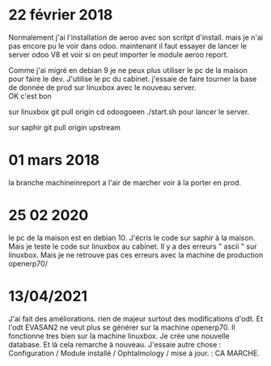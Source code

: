 # 22 février 2018
Normalement j'ai l'installation de aeroo avec son scritpt d'install. 
mais je n'ai pas encore pu le voir dans odoo.
maintenant il faut essayer de lancer le server odoo V8 et voir si on peut importer le module aeroo report.

Comme j'ai migré en debian 9  je ne peux plus utiliser le pc de la maison pour faire le dev. 
J'utilise le pc du cabinet.
j'essaie de faire tourner la base de donnée de prod sur linuxbox avec le nouveau server.  
OK c'est bon

sur linuxbox git pull origin <branch>
cd odoogoeen 
./start.sh pour lancer le server.

sur saphir git pull origin upstream <branch>


# 01 mars 2018
la branche machineinreport a l'air de marcher 
voir à la porter en prod. 

# 25 02 2020 
le pc de la maison est en debian 10. J'écris le code sur saphir à la maison. Mais je teste le code sur linuxbox au cabinet. 
Il y a des erreurs " ascii " sur linuxbox. Mais je ne retrouve pas ces erreurs avec la machine de production openerp70/

# 13/04/2021
J'ai fait des améliorations. rien de majeur surtout des modifications d'odt. 
Et l'odt EVASAN2 ne veut plus se générer sur la machine openerp70. Il fonctionne tres bien sur la machine linuxbox. 
Je crée une nouvelle database. Et là cela remarche à nouveau. 
J'essaie autre chose : Configuration / Module installé / Ophtalmology / mise à jour. : CA MARCHE.

